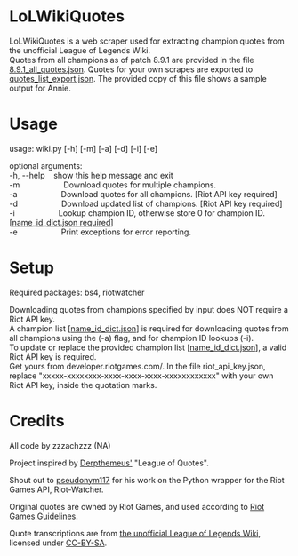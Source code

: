 # LoLWikiQuotes

LoLWikiQuotes is a web scraper used for extracting champion quotes from the unofficial League of Legends Wiki.  
Quotes from all champions as of patch 8.9.1 are provided in the file [8.9.1_all_quotes.json](https://github.com/zzzachzzz/LoLWikiQuotes/blob/master/8.9.1_all_quotes.json). Quotes for your own scrapes are exported to [quotes_list_export.json](https://github.com/zzzachzzz/LoLWikiQuotes/blob/master/quotes_list_export.json). The provided copy of this file shows a sample output for Annie.

# Usage

usage: wiki.py [-h] [-m] [-a] [-d] [-i] [-e]

optional arguments:  
  -h, --help&nbsp; &nbsp; show this help message and exit  
  -m&nbsp; &nbsp; &nbsp; &nbsp; &nbsp; &nbsp; &nbsp; &nbsp; &nbsp; &nbsp; Download quotes for multiple champions.  
  -a&nbsp; &nbsp; &nbsp; &nbsp; &nbsp; &nbsp; &nbsp; &nbsp; &nbsp; &nbsp; Download quotes for all champions.                        [Riot API key required]  
  -d&nbsp; &nbsp; &nbsp; &nbsp; &nbsp; &nbsp; &nbsp; &nbsp; &nbsp; &nbsp; Download updated list of champions.                       [Riot API key required]  
  -i&nbsp; &nbsp; &nbsp; &nbsp; &nbsp; &nbsp; &nbsp; &nbsp; &nbsp; &nbsp; Lookup champion ID, otherwise store 0 for champion ID.    [[name_id_dict.json required](https://github.com/zzzachzzz/LoLWikiQuotes/blob/master/name_id_dict.json)]  
  -e&nbsp; &nbsp; &nbsp; &nbsp; &nbsp; &nbsp; &nbsp; &nbsp; &nbsp; &nbsp; Print exceptions for error reporting.

# Setup

Required packages: bs4, riotwatcher

Downloading quotes from champions specified by input does NOT require a Riot API key.  
A champion list [[name_id_dict.json](https://github.com/zzzachzzz/LoLWikiQuotes/blob/master/name_id_dict.json)] is required for downloading quotes from all champions using the (-a) flag, and for champion ID lookups (-i).  
To update or replace the provided champion list [[name_id_dict.json](https://github.com/zzzachzzz/LoLWikiQuotes/blob/master/name_id_dict.json)], a valid Riot API key is required.  
Get yours from developer.riotgames.com/.
In the file riot_api_key.json, replace "xxxxx-xxxxxxxx-xxxx-xxxx-xxxx-xxxxxxxxxxxx" with your own Riot API key, inside the quotation marks.

# Credits

All code by zzzachzzz (NA)

Project inspired by [Derpthemeus'](https://github.com/Derpthemeus) "League of Quotes".

Shout out to [pseudonym117](https://github.com/pseudonym117) for his work on the Python wrapper for the Riot Games API, Riot-Watcher.

Original quotes are owned by Riot Games, and used according to [Riot Games Guidelines](https://www.riotgames.com/en/legal).

Quote transcriptions are from [the unofficial League of Legends Wiki](http://leagueoflegends.wikia.com/wiki/League_of_Legends_Wiki), licensed under [CC-BY-SA](http://creativecommons.org/licenses/by-sa/3.0/).